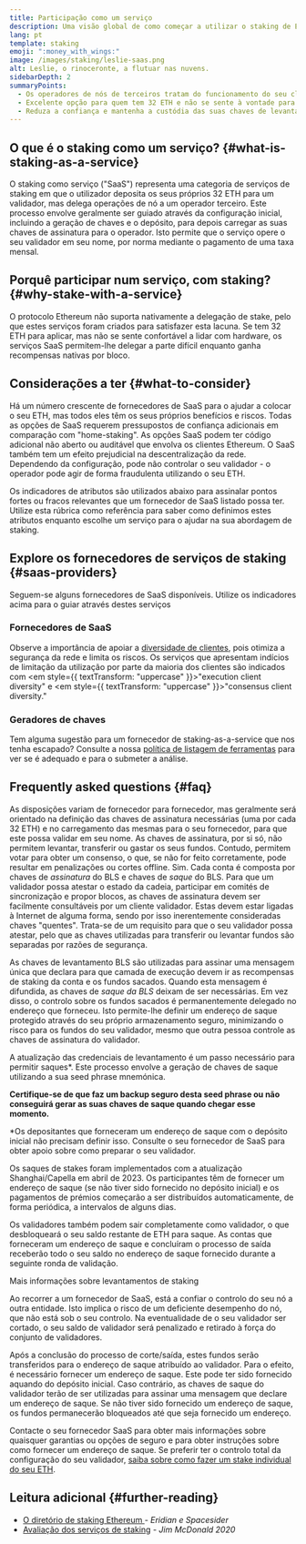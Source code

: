 ```yaml
---
title: Participação como um serviço
description: Uma visão global de como começar a utilizar o staking de ETH em pool
lang: pt
template: staking
emoji: ":money_with_wings:"
image: /images/staking/leslie-saas.png
alt: Leslie, o rinoceronte, a flutuar nas nuvens.
sidebarDepth: 2
summaryPoints:
  - Os operadores de nós de terceiros tratam do funcionamento do seu cliente validador
  - Excelente opção para quem tem 32 ETH e não se sente à vontade para lidar com a complexidade técnica de gerir um nó
  - Reduza a confiança e mantenha a custódia das suas chaves de levantamento
---
```


## O que é o staking como um serviço? {#what-is-staking-as-a-service}

O staking como serviço ("SaaS") representa uma categoria de serviços de staking em que o utilizador deposita os seus próprios 32 ETH para um validador, mas delega operações de nó a um operador terceiro. Este processo envolve geralmente ser guiado através da configuração inicial, incluindo a geração de chaves e o depósito, para depois carregar as suas chaves de assinatura para o operador. Isto permite que o serviço opere o seu validador em seu nome, por norma mediante o pagamento de uma taxa mensal.

## Porquê participar num serviço, com staking? {#why-stake-with-a-service}

O protocolo Ethereum não suporta nativamente a delegação de stake, pelo que estes serviços foram criados para satisfazer esta lacuna. Se tem 32 ETH para aplicar, mas não se sente confortável a lidar com hardware, os serviços SaaS permitem-lhe delegar a parte difícil enquanto ganha recompensas nativas por bloco.

<CardGrid>
  <Card title="O seu próprio validador" emoji=":desktop_computer:" description="Deposit your own 32 ETH to activate your own set of signing keys that will participate in Ethereum consensus. Monitor your progress with dashboards to watch those ETH rewards accumulate." />
  <Card title="Fácil de começar" emoji="🏁" description="Forget about hardware specs, setup, node maintenance and upgrades. SaaS providers let you outsource the hard part by uploading your own signing credentials, allowing them to run a validator on your behalf, for a small cost." />
  <Card title="Limite o seu risco" emoji=":shield:" description="In many cases users do not have to give up access to the keys that enable withdrawing or transferring staked funds. These are different from the signing keys, and can be stored separately to limit (but not eliminate) your risk as a staker." />
</CardGrid>

<StakingComparison page="saas" />

## Considerações a ter {#what-to-consider}

Há um número crescente de fornecedores de SaaS para o ajudar a colocar o seu ETH, mas todos eles têm os seus próprios benefícios e riscos. Todas as opções de SaaS requerem pressupostos de confiança adicionais em comparação com "home-staking". As opções SaaS podem ter código adicional não aberto ou auditável que envolva os clientes Ethereum. O SaaS também tem um efeito prejudicial na descentralização da rede. Dependendo da configuração, pode não controlar o seu validador - o operador pode agir de forma fraudulenta utilizando o seu ETH.

Os indicadores de atributos são utilizados abaixo para assinalar pontos fortes ou fracos relevantes que um fornecedor de SaaS listado possa ter. Utilize esta rúbrica como referência para saber como definimos estes atributos enquanto escolhe um serviço para o ajudar na sua abordagem de staking.

<StakingConsiderations page="saas" />

## Explore os fornecedores de serviços de staking {#saas-providers}

Seguem-se alguns fornecedores de SaaS disponíveis. Utilize os indicadores acima para o guiar através destes serviços

<ProductDisclaimer />

### Fornecedores de SaaS

<StakingProductsCardGrid category="saas" />

Observe a importância de apoiar a [diversidade de clientes](/developers/docs/nodes-and-clients/client-diversity/), pois otimiza a segurança da rede e limita os riscos. Os serviços que apresentam indícios de limitação da utilização por parte da maioria dos clientes são indicados com <em style={{ textTransform: "uppercase" }}>"execution client diversity"</em> e <em style={{ textTransform: "uppercase" }}>"consensus client diversity."</em>

### Geradores de chaves

<StakingProductsCardGrid category="keyGen" />

Tem alguma sugestão para um fornecedor de staking-as-a-service que nos tenha escapado? Consulte a nossa [política de listagem de ferramentas](/contributing/adding-staking-products/) para ver se é adequado e para o submeter a análise.

## Frequently asked questions {#faq}

<ExpandableCard title="Quem guarda as minhas chaves?" eventCategory="SaasStaking" eventName="clicked who holds my keys">
As disposições variam de fornecedor para fornecedor, mas geralmente será orientado na definição das chaves de assinatura necessárias (uma por cada 32 ETH) e no carregamento das mesmas para o seu fornecedor, para que este possa validar em seu nome. As chaves de assinatura, por si só, não permitem levantar, transferir ou gastar os seus fundos. Contudo, permitem votar para obter um consenso, o que, se não for feito corretamente, pode resultar em penalizações ou cortes offline.
</ExpandableCard>

<ExpandableCard title="Então há dois conjuntos de chaves?" eventCategory="SaasStaking" eventName="clicked so there are two sets of keys">
Sim. Cada conta é composta por chaves de <em>assinatura</em> do BLS e chaves de <em>saque</em> do BLS. Para que um validador possa atestar o estado da cadeia, participar em comités de sincronização e propor blocos, as chaves de assinatura devem ser facilmente consultáveis por um cliente validador. Estas devem estar ligadas à Internet de alguma forma, sendo por isso inerentemente consideradas chaves "quentes". Trata-se de um requisito para que o seu validador possa atestar, pelo que as chaves utilizadas para transferir ou levantar fundos são separadas por razões de segurança.

As chaves de levantamento BLS são utilizadas para assinar uma mensagem única que declara para que camada de execução devem ir as recompensas de staking da conta e os fundos sacados. Quando esta mensagem é difundida, as chaves de <em>saque da BLS</em> deixam de ser necessárias. Em vez disso, o controlo sobre os fundos sacados é permanentemente delegado no endereço que forneceu. Isto permite-lhe definir um endereço de saque protegido através do seu próprio armazenamento seguro, minimizando o risco para os fundos do seu validador, mesmo que outra pessoa controle as chaves de assinatura do validador.

A atualização das credenciais de levantamento é um passo necessário para permitir saques\*. Este processo envolve a geração de chaves de saque utilizando a sua seed phrase mnemónica.

<strong >Certifique-se de que faz um backup seguro desta seed phrase ou não conseguirá gerar as suas chaves de saque quando chegar esse momento.</strong>

\*Os depositantes que forneceram um endereço de saque com o depósito inicial não precisam definir isso. Consulte o seu fornecedor de SaaS para obter apoio sobre como preparar o seu validador.
</ExpandableCard>

<ExpandableCard title="Quando é que posso efetuar um saque?" eventCategory="SaasStaking" eventName="clicked when can I withdraw">
Os saques de stakes foram implementados com a atualização Shanghai/Capella em abril de 2023. Os participantes têm de fornecer um endereço de saque (se não tiver sido fornecido no depósito inicial) e os pagamentos de prémios começarão a ser distribuídos automaticamente, de forma periódica, a intervalos de alguns dias.

Os validadores também podem sair completamente como validador, o que desbloqueará o seu saldo restante de ETH para saque. As contas que forneceram um endereço de saque e concluíram o processo de saída receberão todo o seu saldo no endereço de saque fornecido durante a seguinte ronda de validação.

<ButtonLink href="/staking/withdrawals/">Mais informações sobre levantamentos de staking</ButtonLink>
</ExpandableCard>

<ExpandableCard title="O que é que acontece se o meu stake for cortado?" eventCategory="SaasStaking" eventName="clicked what happens if I get slashed">
Ao recorrer a um fornecedor de SaaS, está a confiar o controlo do seu nó a outra entidade. Isto implica o risco de um deficiente desempenho do nó, que não está sob o seu controlo. Na eventualidade de o seu validador ser cortado, o seu saldo de validador será penalizado e retirado à força do conjunto de validadores.

Após a conclusão do processo de corte/saída, estes fundos serão transferidos para o endereço de saque atribuído ao validador. Para o efeito, é necessário fornecer um endereço de saque. Este pode ter sido fornecido aquando do depósito inicial. Caso contrário, as chaves de saque do validador terão de ser utilizadas para assinar uma mensagem que declare um endereço de saque. Se não tiver sido fornecido um endereço de saque, os fundos permanecerão bloqueados até que seja fornecido um endereço.

Contacte o seu fornecedor SaaS para obter mais informações sobre quaisquer garantias ou opções de seguro e para obter instruções sobre como fornecer um endereço de saque. Se preferir ter o controlo total da configuração do seu validador, <a href="/staking/solo/">saiba sobre como fazer um stake individual do seu ETH</a>.
</ExpandableCard>

## Leitura adicional {#further-reading}

- [O diretório de staking Ethereum ](https://www.staking.directory/) - _Eridian e Spacesider_
- [Avaliação dos serviços de staking](https://www.attestant.io/posts/evaluating-staking-services/) - _Jim McDonald 2020_
